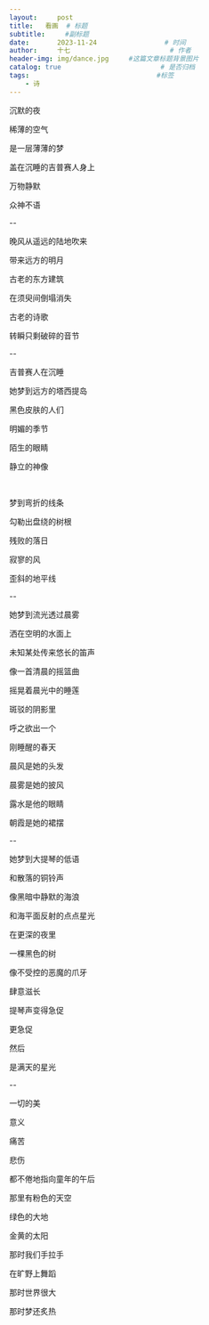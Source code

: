 ```yaml
---
layout:     post                       
title:   看画  # 标题
subtitle:     #副标题
date:       2023-11-24                 # 时间
author:     十七                         # 作者
header-img: img/dance.jpg     #这篇文章标题背景图片
catalog: true                         # 是否归档
tags:                                #标签
    - 诗
---
```

沉默的夜

稀薄的空气

是一层薄薄的梦

盖在沉睡的吉普赛人身上

万物静默

众神不语

--

晚风从遥远的陆地吹来

带来远方的明月

古老的东方建筑

在须臾间倒塌消失

古老的诗歌

转瞬只剩破碎的音节

--

吉普赛人在沉睡

她梦到远方的塔西提岛

黑色皮肤的人们

明媚的季节

陌生的眼睛

静立的神像

&nbsp;

梦到弯折的线条

勾勒出盘绕的树根

残败的落日

寂寥的风

歪斜的地平线

--

她梦到流光透过晨雾

洒在空明的水面上

未知某处传来悠长的笛声

像一首清晨的摇篮曲

摇晃着晨光中的睡莲

斑驳的阴影里

呼之欲出一个

刚睡醒的春天

晨风是她的头发

晨雾是她的披风

露水是他的眼睛

朝霞是她的裙摆

--

她梦到大提琴的低语

和散落的铜铃声

像黑暗中静默的海浪

和海平面反射的点点星光

在更深的夜里

一棵黑色的树

像不受控的恶魔的爪牙

肆意滋长

提琴声变得急促

更急促

然后

是满天的星光

--

一切的美

意义

痛苦

悲伤

都不倦地指向童年的午后

那里有粉色的天空

绿色的大地

金黄的太阳

那时我们手拉手

在旷野上舞蹈

那时世界很大

那时梦还炙热
